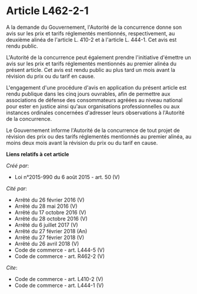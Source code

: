 # Article L462-2-1

A la demande du Gouvernement, l'Autorité de la concurrence donne son avis sur les prix et tarifs réglementés mentionnés,
respectivement, au deuxième alinéa de l'article L. 410-2 et à l'article L. 444-1. Cet avis est rendu public. 

L'Autorité de la concurrence peut également prendre l'initiative d'émettre un avis sur les prix et tarifs réglementés
mentionnés au premier alinéa du présent article. Cet avis est rendu public au plus tard un mois avant la révision du prix ou
du tarif en cause. 

L'engagement d'une procédure d'avis en application du présent article est rendu publique dans les cinq jours ouvrables, afin
de permettre aux associations de défense des consommateurs agréées au niveau national pour ester en justice ainsi qu'aux
organisations professionnelles ou aux instances ordinales concernées d'adresser leurs observations à l'Autorité de la
concurrence. 

Le Gouvernement informe l'Autorité de la concurrence de tout projet de révision des prix ou des tarifs réglementés mentionnés
au premier alinéa, au moins deux mois avant la révision du prix ou du tarif en cause.

**Liens relatifs à cet article**

_Créé par_:

  - Loi n°2015-990 du 6 août 2015 - art. 50 (V)

_Cité par_:

  - Arrêté du 26 février 2016 (V)
  - Arrêté du 28 mai 2016 (V)
  - Arrêté du 17 octobre 2016 (V)
  - Arrêté du 28 octobre 2016 (V)
  - Arrêté du 6 juillet 2017 (V)
  - Arrêté du 27 février 2018 (An)
  - Arrêté du 27 février 2018 (V)
  - Arrêté du 26 avril 2018 (V)
  - Code de commerce - art. L444-5 (V)
  - Code de commerce - art. R462-2 (V)

_Cite_:

  - Code de commerce - art. L410-2 (V)
  - Code de commerce - art. L444-1 (V)
